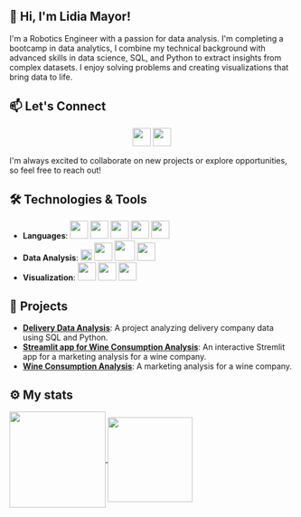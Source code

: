 ## 👋 Hi, I'm Lidia Mayor!

I'm a Robotics Engineer with a passion for data analysis. I'm completing a bootcamp in data analytics, I combine my technical background with advanced skills in data science, SQL, and Python to extract insights from complex datasets. I enjoy solving problems and creating visualizations that bring data to life.

## 📫 Let's Connect

<div align="center">
<a href = 'https://www.linkedin.com/in/lidia-mayor-sanjuan-3b350930b/'> <img width = '32px' src="https://raw.githubusercontent.com/rahulbanerjee26/githubAboutMeGenerator/main/icons/linked-in-alt.svg"/></a> 
<a href = 'https://github.com/lidiamayor'> <img width = '32px' src="https://raw.githubusercontent.com/rahulbanerjee26/githubAboutMeGenerator/main/icons/github.svg"/></a>
</div>

I'm always excited to collaborate on new projects or explore opportunities, so feel free to reach out!

## 🛠️ Technologies & Tools

- **Languages**: <img width ='32px' src ='https://github.com/rahulbanerjee26/githubProfileReadmeGenerator/blob/main/icons/python.svg'> <img width ='32px' src ='https://github.com/rahulbanerjee26/githubProfileReadmeGenerator/blob/main/icons/mysql.svg'> <img width ='32px' src ='https://github.com/rahulbanerjee26/githubProfileReadmeGenerator/blob/main/icons/matlab.svg'> <img width ='32px' src ='https://github.com/rahulbanerjee26/githubProfileReadmeGenerator/blob/main/icons/cpp.svg'> <img width ='32px' src ='https://github.com/rahulbanerjee26/githubProfileReadmeGenerator/blob/main/icons/c.svg'>
- **Data Analysis**: <img width ='20px' src ='https://seeklogo.com/images/P/pandas-icon-logo-BE10401BF1-seeklogo.com.png'> <img width ='32px' src ='https://cdn.worldvectorlogo.com/logos/numpy-1.svg'> <img width ='36px' src ='https://pydata.org/wp-content/uploads/2016/07/matplotlib-logo-300.png'> <img width ='32px' src ='https://cdn.worldvectorlogo.com/logos/seaborn-1.svg'>
- **Visualization**: <img width ='32px' src ='https://banner2.cleanpng.com/20180708/hit/aawf0uur5.webp'> <img width ='32px' src ='https://cdn.worldvectorlogo.com/logos/tableau-software.svg'> <img width ='32px' src ='https://seeklogo.com/images/S/streamlit-logo-1A3B208AE4-seeklogo.com.png'>

## 🌟 Projects

- **[Delivery Data Analysis](https://github.com/lidiamayor/delivery-study-sql-minproject)**: A project analyzing delivery company data using SQL and Python.
- **[Streamlit app for Wine Consumption Analysis](https://github.com/lidiamayor/marketing-study-project-streamlit)**: An interactive Stremlit app for a marketing analysis for a wine company.
- **[Wine Consumption Analysis](https://github.com/lidiamayor/marketing-study-project)**: A marketing analysis for a wine company.

## ⚙️ My stats

<a href="https://github.com/anuraghazra/github-readme-stats">
  <img height=170 align="center" src="https://github-readme-stats.vercel.app/api?username=lidiamayor&show_icons=true&theme=transparent&rank_icon=github" />
</a>
<a href="https://github.com/anuraghazra/convoychat">
  <img height=150 align="center" src="https://github-readme-stats.vercel.app/api/top-langs?username=lidiamayor&layout=compact&langs_count=8&card_width=320" />
</a>
